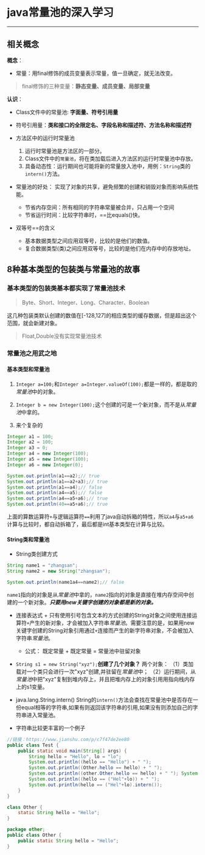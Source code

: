 # java常量池的深入学习

----------

## 相关概念

**概念**：
* 常量：用final修饰的成员变量表示常量，值一旦确定，就无法改变。
> final修饰的三种变量：**静态变量、成员变量、局部变量** 

**认识**：
* Class文件中的常量池: **字面量、符号引用量**

* 符号引用量：**类和接口的全限定名、字段名称和描述符、方法名称和描述符**


* 方法区中的运行时常量池
  1. 运行时常量池是方法区的一部分。
  2. Class文件中的`常量池`，将在类加载后进入方法区的运行时常量池中存放。
  3. 具备动态性：运行期间也可能将新的常量放入池中，用例：`String`类的`intern()`方法。


* 常量池的好处：
  实现了对象的共享，避免频繁的创建和销毁对象而影响系统性能。
	* 节省内存空间：所有相同的字符串常量被合并，只占用一个空间
	* 节省运行时间：比较字符串时，==比equals()快。


* 双等号==的含义
  * 基本数据类型之间应用双等号，比较的是他们的数值。
  * 复合数据类型(类)之间应用双等号，比较的是他们在内存中的存放地址。


## 8种基本类型的包装类与常量池的故事

### 基本类型的包装类基本都实现了常量池技术
> Byte、Short、Integer、Long、Character、Boolean

这几种包装类默认创建的数值在[-128,127]的相应类型的缓存数据，但是超出这个范围，就会新建对象。

> Float,Double没有实现常量池技术

### 常量池之用武之地

#### 基本类型和常量池

1. `Integer a=100;`和`Integer a=Integer.valueOf(100);`都是一样的，都是取的*常量池*中的对象。

2. `Integer b = new Integer(100);`这个创建的可是一个新对象，而不是从*常量池*中拿的。

3. 来个复杂的

```java
Integer a1 = 100;
Integer a2 = 100;
Integer a3 = 0;
Integer a4 = new Integer(100);
Integer a5 = new Integer(100);
Integer a6 = new Integer(0);

System.out.println(a1==a2);// true
System.out.println(a1==a2+a3);// true
System.out.println(a1==a4);// false
System.out.println(a4==a5);// false
System.out.println(a4==a5+a6);// true
System.out.println(40==a5+a6);// true
```
上面的算数运算符`+`与逻辑运算符`==`利用了java自动拆箱的特性，所以`a4`与`a5+a6`计算与比较时，都自动拆箱了，最后都是int基本类型在计算与比较。

#### String类和常量池
* String类创建方式

```java
String name1 = "zhangsan";
String name2 = new String("zhangsan");

System.out.println(name1a4==name2);// false
```
`name1`指向的对象是从*常量池*中拿的，`name2`指向的对象是直接在堆内存空间中创建的一个新对象。***只要用new关键字创建的对象都是新的对象。***

* 连接表达式 +
只有使用引号包含文本的方式创建的String对象之间使用连接运算符`+`产生的新对象，才会被加入字符串*常量池*。需要注意的是，如果用new关键字创建的String对象引用通过`+`连接而产生的新字符串对象，不会被加入字符串*常量池*。

	* 公式： 既定常量 + 既定常量 = 常量池中驻留对象 

* `String s1 = new String("xyz");`**创建了几个对象？** 
两个对象：
（1）类加载对一个类只会进行一次"xyz"创建,并驻留在*常量池*中；
（2）运行期间，从*常量池*中把"xyz"复制到堆内存上，并且把堆内存上的对象引用用指向栈内存上的s1变量。

* java.lang.String.intern()
String的`intern()`方法会查找在常量池中是否存在一份equal相等的字符串,如果有则返回该字符串的引用,如果没有则添加自己的字符串进入常量池。

* 字符串比较更丰富的一个例子

```java
//链接：https://www.jianshu.com/p/c7f47de2ee80
public class Test { 
	public static void main(String[] args) { 
		String hello = "Hello", lo = "lo"; 
		System.out.println((hello == "Hello") + " "); 
		System.out.println((Other.hello == hello) + " "); 
		System.out.println((other.Other.hello == hello) + " "); System.out.println((hello == ("Hel"+"lo")) + " "); 
		System.out.println((hello == ("Hel"+lo)) + " "); 
		System.out.println(hello == ("Hel"+lo).intern()); 
	} 
}

class Other { 
	static String hello = "Hello"; 
}

package other;
public class Other { 
	public static String hello = "Hello"; 
}
```